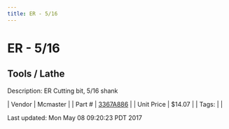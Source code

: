```yaml
---
title: ER - 5/16
---
```


# ER - 5/16
## Tools / Lathe
Description: 	ER Cutting bit, 5/16 shank 

| Vendor | Mcmaster | 
| Part # | [3367A886](https://www.mcmaster.com/#3367A886) | 
| Unit Price | $14.07 | 
| Tags: |  | 

Last updated: Mon May 08 09:20:23 PDT 2017